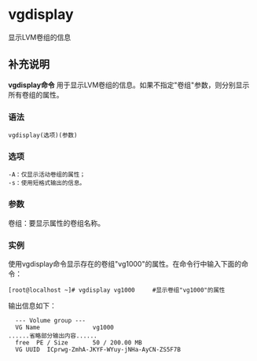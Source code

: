 #  vgdisplay

显示LVM卷组的信息

##  补充说明

**vgdisplay命令** 用于显示LVM卷组的信息。如果不指定"卷组"参数，则分别显示所有卷组的属性。

###  语法

    
    
    vgdisplay(选项)(参数)
    

###  选项

    
    
    -A：仅显示活动卷组的属性；
    -s：使用短格式输出的信息。
    

###  参数

卷组：要显示属性的卷组名称。

###  实例

使用vgdisplay命令显示存在的卷组"vg1000"的属性。在命令行中输入下面的命令：

    
    
    [root@localhost ~]# vgdisplay vg1000     #显示卷组"vg1000"的属性
    

输出信息如下：

    
    
      --- Volume group ---  
      VG Name               vg1000  
    ......省略部分输出内容......  
      free  PE / Size       50 / 200.00 MB  
      VG UUID  ICprwg-ZmhA-JKYF-WYuy-jNHa-AyCN-ZS5F7B
    


